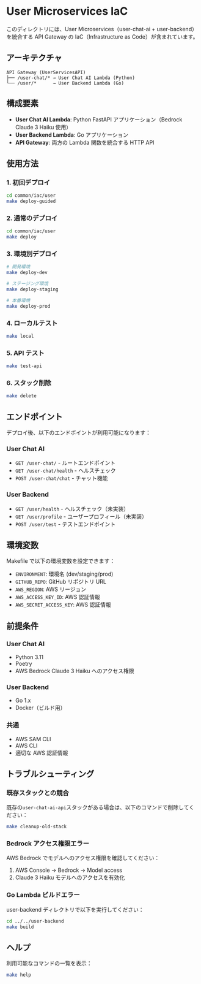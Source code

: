 # User Microservices IaC

このディレクトリには、User Microservices（user-chat-ai + user-backend）を統合する API Gateway の IaC（Infrastructure as Code）が含まれています。

## アーキテクチャ

```
API Gateway (UserServicesAPI)
├── /user-chat/* → User Chat AI Lambda (Python)
└── /user/*      → User Backend Lambda (Go)
```

## 構成要素

- **User Chat AI Lambda**: Python FastAPI アプリケーション（Bedrock Claude 3 Haiku 使用）
- **User Backend Lambda**: Go アプリケーション
- **API Gateway**: 両方の Lambda 関数を統合する HTTP API

## 使用方法

### 1. 初回デプロイ

```bash
cd common/iac/user
make deploy-guided
```

### 2. 通常のデプロイ

```bash
cd common/iac/user
make deploy
```

### 3. 環境別デプロイ

```bash
# 開発環境
make deploy-dev

# ステージング環境
make deploy-staging

# 本番環境
make deploy-prod
```

### 4. ローカルテスト

```bash
make local
```

### 5. API テスト

```bash
make test-api
```

### 6. スタック削除

```bash
make delete
```

## エンドポイント

デプロイ後、以下のエンドポイントが利用可能になります：

### User Chat AI

- `GET /user-chat/` - ルートエンドポイント
- `GET /user-chat/health` - ヘルスチェック
- `POST /user-chat/chat` - チャット機能

### User Backend

- `GET /user/health` - ヘルスチェック（未実装）
- `GET /user/profile` - ユーザープロフィール（未実装）
- `POST /user/test` - テストエンドポイント

## 環境変数

Makefile で以下の環境変数を設定できます：

- `ENVIRONMENT`: 環境名 (dev/staging/prod)
- `GITHUB_REPO`: GitHub リポジトリ URL
- `AWS_REGION`: AWS リージョン
- `AWS_ACCESS_KEY_ID`: AWS 認証情報
- `AWS_SECRET_ACCESS_KEY`: AWS 認証情報

## 前提条件

### User Chat AI

- Python 3.11
- Poetry
- AWS Bedrock Claude 3 Haiku へのアクセス権限

### User Backend

- Go 1.x
- Docker（ビルド用）

### 共通

- AWS SAM CLI
- AWS CLI
- 適切な AWS 認証情報

## トラブルシューティング

### 既存スタックとの競合

既存の`user-chat-ai-api`スタックがある場合は、以下のコマンドで削除してください：

```bash
make cleanup-old-stack
```

### Bedrock アクセス権限エラー

AWS Bedrock でモデルへのアクセス権限を確認してください：

1. AWS Console → Bedrock → Model access
2. Claude 3 Haiku モデルへのアクセスを有効化

### Go Lambda ビルドエラー

user-backend ディレクトリで以下を実行してください：

```bash
cd ../../user-backend
make build
```

## ヘルプ

利用可能なコマンドの一覧を表示：

```bash
make help
```
